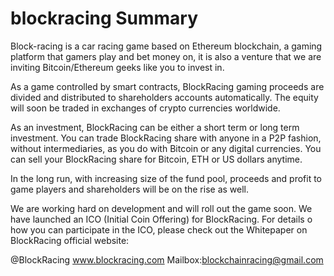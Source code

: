 # blockracing Summary



Block-racing is a car racing game based on Ethereum blockchain, a gaming platform that gamers play and bet money on, it is also a venture that we are inviting Bitcoin/Ethereum geeks like you to invest in. 

As a game controlled by smart contracts, BlockRacing gaming proceeds are divided and distributed to shareholders accounts automatically. The equity will soon be traded in exchanges of crypto currencies worldwide.

As an investment, BlockRacing can be either a short term or long term investment. You can trade BlockRacing share with anyone in a P2P fashion, without intermediaries, as you do with Bitcoin or any digital currencies. You can sell your BlockRacing share for Bitcoin, ETH or US dollars anytime. 

In the long run, with increasing size of the fund pool, proceeds and profit to game players and shareholders will be on the rise as well. 

We are working hard on development and will roll out the game soon. We have launched an ICO (Initial Coin Offering) for BlockRacing. For details o how you can participate in the ICO, please check out the Whitepaper on BlockRacing official website: 

@BlockRacing
www.blockracing.com
Mailbox:blockchainracing@gmail.com
